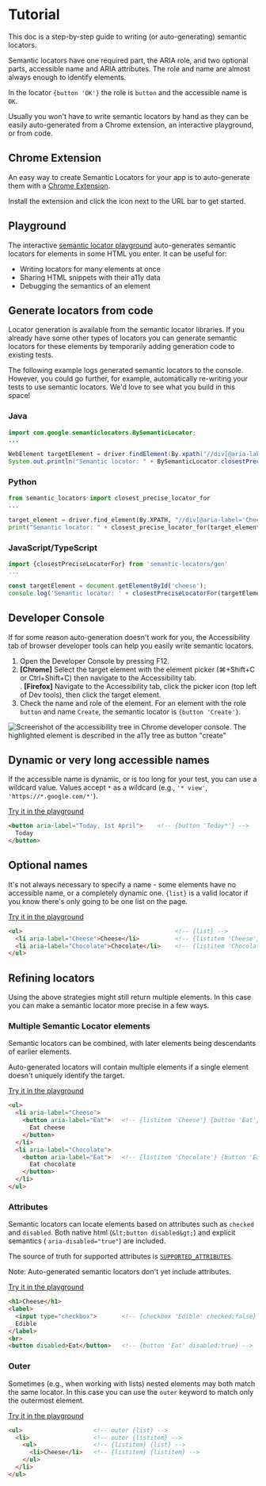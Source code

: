 # Tutorial

This doc is a step-by-step guide to writing (or auto-generating) semantic
locators.

Semantic locators have one required part, the ARIA role, and two optional parts,
accessible name and ARIA attributes. The role and name are almost always enough
to identify elements.

In the locator `{button 'OK'}` the role is `button` and the accessible name is
`OK`.

Usually you won't have to write semantic locators by hand as they can be easily
auto-generated from a Chrome extension, an interactive playground, or from code.

## Chrome Extension

An easy way to create Semantic Locators for your app is to auto-generate them
with a
[Chrome Extension](https://chrome.google.com/webstore/detail/semantic-locators/cgjejnjgdbcogfgamjebgceckcmfcmji).

Install the extension and click the icon next to the URL bar to get started.

## Playground

The interactive
[semantic locator playground](https://google.github.io/semantic-locators/playground)
auto-generates semantic locators for elements in some HTML you enter. It can be
useful for:

*   Writing locators for many elements at once
*   Sharing HTML snippets with their a11y data
*   Debugging the semantics of an element

## Generate locators from code

Locator generation is available from the semantic locator libraries. If you
already have some other types of locators you can generate semantic locators for
these elements by temporarily adding generation code to existing tests.

The following example logs generated semantic locators to the console. However,
you could go further, for example, automatically re-writing your tests to use
semantic locators. We'd love to see what you build in this space!

### Java

```java
import com.google.semanticlocators.BySemanticLocator;
...

WebElement targetElement = driver.findElement(By.xpath("//div[@aria-label='Cheese']"));
System.out.println("Semantic locator: " + BySemanticLocator.closestPreciseLocatorFor(targetElement));
```

### Python

```python
from semantic_locators import closest_precise_locator_for
...

target_element = driver.find_element(By.XPATH, "//div[@aria-label='Cheese']");
print("Semantic locator: " + closest_precise_locator_for(target_element));
```

### JavaScript/TypeScript

```javascript
import {closestPreciseLocatorFor} from 'semantic-locators/gen'
...

const targetElement = document.getElementById('cheese');
console.log('Semantic locator: ' + closestPreciseLocatorFor(targetElement));
```

## Developer Console

If for some reason auto-generation doesn't work for you, the Accessibility tab
of browser developer tools can help you easily write semantic locators.

1.  Open the Developer Console by pressing F12.
2.  **[Chrome]** Select the target element with the element picker (⌘+Shift+C or
    Ctrl+Shift+C) then navigate to the Accessibility tab.<br />.
    **[Firefox]** Navigate to the Accessibility tab, click the picker icon (top left
    of Dev tools), then click the target element.
3.  Check the name and role of the element. For an element with the role
    `button` and name `Create`, the semantic locator is `{button 'Create'}`.

![Screenshot of the accessibility tree in Chrome developer console. The
highlighted element is described in the a11y tree as button
"create"](assets/a11y_tree.png)

## Dynamic or very long accessible names

If the accessible name is dynamic, or is too long for your test, you can use a
wildcard value. Values accept `*` as a wildcard (e.g., `'* view'`,
`'https://*.google.com/*'`).

[Try it in the playground](https://google.github.io/semantic-locators/playground?input=PGJ1dHRvbiBhcmlhLWxhYmVsPSJUb2RheSwgMXN0IEFwcmlsIj4gICAgPCEtLSB7YnV0dG9uICdUb2RheSonfSAtLT4KICBUb2RheQo8L2J1dHRvbj4%3D&includeTextNodes=false)

```html
<button aria-label="Today, 1st April">    <!-- {button 'Today*'} -->
  Today
</button>
```

## Optional names

It's not always necessary to specify a name - some elements have no accessible
name, or a completely dynamic one. `{list}` is a valid locator if you know
there's only going to be one list on the page.

[Try it in the playground](https://google.github.io/semantic-locators/playground?input=PHVsPiAgICAgICAgICAgICAgICAgICAgICAgICAgICAgICAgICAgICAgICAgICA8IS0tIHtsaXN0fSAtLT4KICA8bGkgYXJpYS1sYWJlbD0iQ2hlZXNlIj5DaGVlc2U8L2xpPiAgICAgICAgICA8IS0tIHtsaXN0aXRlbSAnQ2hlZXNlJ30gLS0%2BCiAgPGxpIGFyaWEtbGFiZWw9IkNob2NvbGF0ZSI%2BQ2hvY29sYXRlPC9saT4gICAgPCEtLSB7bGlzdGl0ZW0gJ0Nob2NvbGF0ZSd9IC0tPgo8L3VsPg%3D%3D&includeTextNodes=false)

```html
<ul>                                           <!-- {list} -->
  <li aria-label="Cheese">Cheese</li>          <!-- {listitem 'Cheese'} -->
  <li aria-label="Chocolate">Chocolate</li>    <!-- {listitem 'Chocolate'} -->
</ul>
```

## Refining locators

Using the above strategies might still return multiple elements. In this case
you can make a semantic locator more precise in a few ways.

### Multiple Semantic Locator elements

Semantic locators can be combined, with later elements being descendants of
earlier elements.

Auto-generated locators will contain multiple elements if a single element
doesn't uniquely identify the target.

[Try it in the playground](https://google.github.io/semantic-locators/playground?input=PHVsPgogIDxsaSBhcmlhLWxhYmVsPSJDaGVlc2UiPgogICAgPGJ1dHRvbiBhcmlhLWxhYmVsPSJFYXQiPiAgIDwhLS0ge2xpc3RpdGVtICdDaGVlc2UnfSB7YnV0dG9uICdFYXQnfSAtLT4KICAgICAgRWF0IGNoZWVzZQogICAgPC9idXR0b24%2BCiAgPC9saT4KICA8bGkgYXJpYS1sYWJlbD0iQ2hvY29sYXRlIj4KICAgIDxidXR0b24gYXJpYS1sYWJlbD0iRWF0Ij4gICA8IS0tIHtsaXN0aXRlbSAnQ2hvY29sYXRlJ30ge2J1dHRvbiAnRWF0J30gLS0%2BCiAgICAgIEVhdCBjaG9jb2xhdGUKICAgIDwvYnV0dG9uPgogIDwvbGk%2BCjwvdWw%2B&includeTextNodes=false)

```html
<ul>
  <li aria-label="Cheese">
    <button aria-label="Eat">   <!-- {listitem 'Cheese'} {button 'Eat'} -->
      Eat cheese
    </button>
  </li>
  <li aria-label="Chocolate">
    <button aria-label="Eat">   <!-- {listitem 'Chocolate'} {button 'Eat'} -->
      Eat chocolate
    </button>
  </li>
</ul>
```

### Attributes

Semantic locators can locate elements based on attributes such as `checked` and
`disabled`. Both native html (`&lt;button disabled&gt;`) and explicit semantics
( `aria-disabled="true"`) are included.

The source of truth for supported attributes is
[`SUPPORTED_ATTRIBUTES`](https://github.com/google/semantic-locators/search?q=SUPPORTED_ATTRIBUTES+filename%3Atypes.ts).

Note: Auto-generated semantic locators don't yet include attributes.

[Try it in the playground](https://google.github.io/semantic-locators/playground?input=PCEtLSBOb3RlOiBUaGUgYXV0by1nZW5lcmF0ZWQgbG9jYXRvcnMgYmVsb3cgZG9uJ3QgeWV0IGluY2x1ZGUgYXR0cmlidXRlcyAtLT4KCjxoMT5DaGVlc2U8L2gxPgo8bGFiZWw%2BCiAgPGlucHV0IHR5cGU9ImNoZWNrYm94Ij4gICAgICAgPCEtLSB7Y2hlY2tib3ggJ0VkaWJsZScgY2hlY2tlZDpmYWxzZX0gLS0%2BCiAgRWRpYmxlCjwvbGFiZWw%2BCjxicj4KPGJ1dHRvbiBkaXNhYmxlZD5FYXQ8L2J1dHRvbj4gICA8IS0tIHtidXR0b24gJ0VhdCcgZGlzYWJsZWQ6dHJ1ZX0gLS0%2B&includeTextNodes=false)

```html
<h1>Cheese</h1>
<label>
  <input type="checkbox">       <!-- {checkbox 'Edible' checked:false} -->
  Edible
</label>
<br>
<button disabled>Eat</button>   <!-- {button 'Eat' disabled:true} -->
```

### Outer

Sometimes (e.g., when working with lists) nested elements may both match the
same locator. In this case you can use the `outer` keyword to match only the
outermost element.

[Try it in the playground](https://google.github.io/semantic-locators/playground?input=PHVsPiAgICAgICAgICAgICAgICAgICAgPCEtLSBvdXRlciB7bGlzdH0gLS0%2BCiAgPGxpPiAgICAgICAgICAgICAgICAgIDwhLS0gb3V0ZXIge2xpc3RpdGVtfSAtLT4KICAgIDx1bD4gICAgICAgICAgICAgICAgPCEtLSB7bGlzdGl0ZW19IHtsaXN0fSAtLT4KICAgICAgPGxpPkNoZWVzZTwvbGk%2BICAgPCEtLSB7bGlzdGl0ZW19IHtsaXN0aXRlbX0gLS0%2BCiAgICA8L3VsPgogIDwvbGk%2BCjwvdWw%2B&includeTextNodes=false)

```html
<ul>                    <!-- outer {list} -->
  <li>                  <!-- outer {listitem} -->
    <ul>                <!-- {listitem} {list} -->
      <li>Cheese</li>   <!-- {listitem} {listitem} -->
    </ul>
  </li>
</ul>
```
